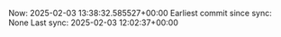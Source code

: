 Now: 2025-02-03 13:38:32.585527+00:00 Earliest commit since sync: None Last sync: 2025-02-03 12:02:37+00:00
